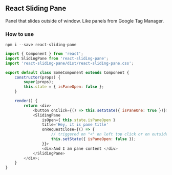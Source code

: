 ## React Sliding Pane

Panel that slides outside of window. Like panels from Google Tag Manager.

### How to use
`npm i --save react-sliding-pane`
```js
import { Component } from 'react';
import SlidingPane from 'react-sliding-pane';
import 'react-sliding-pane/dist/react-sliding-pane.css';

export default class SomeComponent extends Component {
    constructor(props) {
        super(props);
        this.state = { isPaneOpen: false };
    }

    render() {
        return <div>
            <button onClick={() => this.setState({ isPaneOne: true })}>Click me to open pane!</button>
            <SlidingPane
                isOpen={ this.state.isPaneOpen }
                title='Hey, it is pane title'
                onRequestClose={() => {
                    // triggered on "<" on left top click or on outside click
                    this.setState({ isPaneOpen: false });
                }}>
                <div>And I am pane content </div>
            </SlidingPane>
        </div>;
    }
}
```
